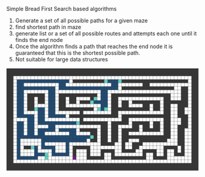 Simple Bread First Search based algorithms

1. Generate a set of all possible paths for a given maze
2. find shortest path in maze
3. generate list or a set of all possible routes and attempts
   each one until it finds the end node
4. Once the algorithm finds a path that reaches the end node
   it is guaranteed that this is the shortest possible path.
5. Not suitable for large data structures

![Alt text](./picture.png?raw=true "Title")
